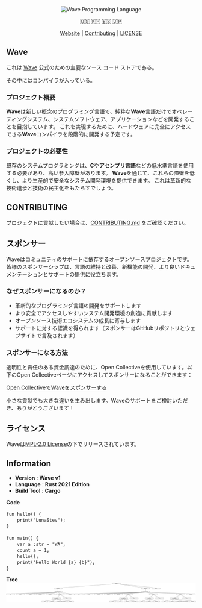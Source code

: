 <div align="center">
  <picture>
    <img alt="Wave Programming Language"
         src="https://wave-lang.dev/assets/img/features/wave.png"
         width="50%">
  </picture>

[🇺🇸][ENGLISH] [🇰🇷][KOREAN] [🇪🇸][SPANISH] [🇯🇵][JAPANESE]

[Website][Wave] | [Contributing] | [LICENSE]

</div>

[Wave]: https://www.wave-lang.dev
[Contributing]: CONTRIBUTING.md
[LICENSE]: LICENSE

[KOREAN]: KOREAN.md
[ENGLISH]: ../../README.md
[SPANISH]: SPANISH.md
[JAPANESE]: JAPANESE.md

## Wave

これは [Wave] 公式のための主要なソース コード ストアである。

その中にはコンパイラが入っている。

### プロジェクト概要

**Wave**は新しい概念のプログラミング言語で、純粋な**Wave**言語だけでオペレーティングシステム、システムソフトウェア、アプリケーションなどを開発することを目指しています。
これを実現するために、ハードウェアに完全にアクセスできる**Wave**コンパイラを段階的に開発する予定です。
### プロジェクトの必要性

既存のシステムプログラミングは、**C**や**アセンブリ言語**などの低水準言語を使用する必要があり、高い参入障壁があります。
**Wave**を通じて、これらの障壁を低くし、より生産的で安全なシステム開発環境を提供できます。
これは革新的な技術進歩と技術の民主化をもたらすでしょう。

## CONTRIBUTING

プロジェクトに貢献したい場合は、[CONTRIBUTING.md][Contributing] をご確認ください。

## スポンサー

Waveはコミュニティのサポートに依存するオープンソースプロジェクトです。皆様のスポンサーシップは、言語の維持と改善、新機能の開発、より良いドキュメンテーションとサポートの提供に役立ちます。

### なぜスポンサーになるのか？

- 革新的なプログラミング言語の開発をサポートします
- より安全でアクセスしやすいシステム開発環境の創造に貢献します
- オープンソース技術エコシステムの成長に寄与します
- サポートに対する認識を得られます（スポンサーはGitHubリポジトリとウェブサイトで言及されます）

### スポンサーになる方法

透明性と責任のある資金調達のために、Open Collectiveを使用しています。以下のOpen Collectiveページにアクセスしてスポンサーになることができます：

[Open CollectiveでWaveをスポンサーする](https://opencollective.com/wave-lang)

小さな貢献でも大きな違いを生み出します。Waveのサポートをご検討いただき、ありがとうございます！

## ライセンス

Waveは[MPL-2.0 License](../../LICENSE)の下でリリースされています。

## Information

- **Version** : **Wave v1**
- **Language** : **Rust 2021 Edition**
- **Build Tool** : **Cargo**

**Code**

```wave
fun hello() {
    print("LunaStev");
}

fun main() {
    var a :str = "WA";
    count a = 1;
    hello();
    print("Hello World {a} {b}");
}
```

**Tree**
![Tree](wavetree.svg)